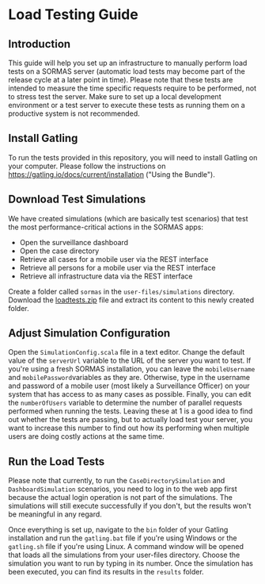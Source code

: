 # Load Testing Guide

## Introduction
This guide will help you set up an infrastructure to manually perform load tests on a SORMAS server (automatic load tests may become part of the release cycle at a later point in time). Please note that these tests are intended to measure the time specific requests require to be performed, not to stress test the server. Make sure to set up a local development environment or a test server to execute these tests as running them on a productive system is not recommended.

## Install Gatling
To run the tests provided in this repository, you will need to install Gatling on your computer. Please follow the instructions on https://gatling.io/docs/current/installation ("Using the Bundle").

## Download Test Simulations
We have created simulations (which are basically test scenarios) that test the most performance-critical actions in the SORMAS apps:

* Open the surveillance dashboard
* Open the case directory
* Retrieve all cases for a mobile user via the REST interface
* Retrieve all persons for a mobile user via the REST interface
* Retrieve all infrastructure data via the REST interface

Create a folder called ``sormas`` in the ``user-files/simulations`` directory. Download the [loadtests.zip](https://github.com/hzi-braunschweig/SORMAS-Project/blob/development/loadtests.zip) file and extract its content to this newly created folder.

## Adjust Simulation Configuration
Open the ``SimulationConfig.scala`` file in a text editor. Change the default value of the ``serverUrl`` variable to the URL of the server you want to test. If you're using a fresh SORMAS installation, you can leave the ``mobileUsername`` and ``mobilePassword``variables as they are. Otherwise, type in the username and password of a mobile user (most likely a Surveillance Officer) on your system that has access to as many cases as possible. Finally, you can edit the ``numberOfUsers`` variable to determine the number of parallel requests performed when running the tests. Leaving these at 1 is a good idea to find out whether the tests are passing, but to actually load test your server, you want to increase this number to find out how its performing when multiple users are doing costly actions at the same time.

## Run the Load Tests
Please note that currently, to run the ``CaseDirectorySimulation`` and ``DashboardSimulation`` scenarios, you need to log in to the web app first because the actual login operation is not part of the simulations. The simulations will still execute successfully if you don't, but the results won't be meaningful in any regard.

Once everything is set up, navigate to the ``bin`` folder of your Gatling installation and run the ``gatling.bat`` file if you're using Windows or the ``gatling.sh`` file if you're using Linux. A command window will be opened that loads all the simulations from your user-files directory. Choose the simulation you want to run by typing in its number. Once the simulation has been executed, you can find its results in the ``results`` folder.
